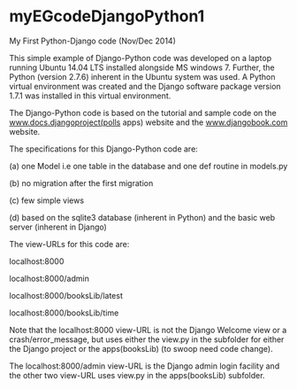 myEGcodeDjangoPython1
=====================

My First Python-Django code  (Nov/Dec 2014)

This simple example of Django-Python code was developed on a laptop running Ubuntu 14.04 LTS installed alongside MS windows 7. Further, the Python (version 2.7.6) inherent in the Ubuntu system was used. A Python virtual environment was created and the Django software package version 1.7.1 was installed in this virtual environment.

The Django-Python code is based on the tutorial and sample code on the www.docs.djangoproject(polls apps) website and the www.djangobook.com website.

The specifications for this Django-Python code are:

(a) one Model
    i.e one table in the database and one def routine in models.py
    
(b) no migration after the first migration

(c) few simple views

(d) based on the sqlite3 database (inherent in Python) and the basic web server (inherent in Django)

The view-URLs for this code are:

localhost:8000

localhost:8000/admin

localhost:8000/booksLib/latest

localhost:8000/booksLib/time


Note that the localhost:8000 view-URL is not the Django Welcome view or a crash/error_message, but uses either the view.py in the subfolder for either the Django project or the apps(booksLib) (to swoop need code change).

The localhost:8000/admin view-URL is the Django admin login facility and the other two view-URL uses view.py in the apps(booksLib) subfolder.

